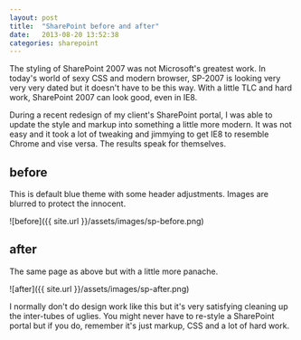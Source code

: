 ```yaml
---
layout: post
title:  "SharePoint before and after"
date:   2013-08-20 13:52:38
categories: sharepoint
---
```


The styling of SharePoint 2007 was not Microsoft's greatest work. In today's world of sexy CSS and modern browser, SP-2007 is looking very very very dated but it doesn't have to be this way. With a little TLC and hard work, SharePoint 2007 can look good, even in IE8.

During a recent redesign of my client's SharePoint portal, I was able to update the style and markup into something a little more modern. It was not easy and it took a lot of tweaking and jimmying to get IE8 to resemble Chrome and vise versa. The results speak for themselves.

## before

This is default blue theme with some header adjustments. Images are blurred to protect the innocent.

![before]({{ site.url }}/assets/images/sp-before.png)

## after

The same page as above but with a little more panache.

![after]({{ site.url }}/assets/images/sp-after.png)

I normally don't do design work like this but it's very satisfying cleaning up the inter-tubes of uglies. You might never have to re-style a SharePoint portal but if you do, remember it's just markup, CSS and a lot of hard work.  